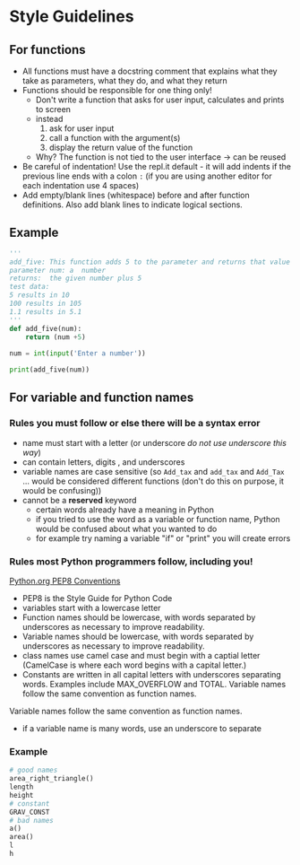 # Style Guidelines 

## For functions
    
* All functions must have a docstring comment that explains what they take as parameters, what they do, and what they return
* Functions should be responsible for one thing only! 
    * Don't write a function that asks for user input, calculates and prints to screen
    * instead 
      1. ask for user input
      2. call a function with the argument(s)
      3. display the return value of the function
    * Why? The function is not tied to the user interface -> can be reused
* Be careful of indentation! Use the repl.it default - it will add indents if the previous line ends with a colon `:` (if you are using another editor for each indentation use 4 spaces)
* Add empty/blank lines (whitespace) before and after function definitions. Also add blank lines to indicate logical sections.

## Example
```python
''' 
add_five: This function adds 5 to the parameter and returns that value
parameter num: a  number
returns:  the given number plus 5
test data:
5 results in 10
100 results in 105
1.1 results in 5.1
'''
def add_five(num):
    return (num +5)
    
num = int(input('Enter a number'))

print(add_five(num))
```
## For variable and function names 
### Rules you must follow or else there will be a syntax error 
* name must start with a letter (or underscore _do not use underscore this way_)
* can contain letters, digits , and underscores
* variable names are case sensitive  (so `Add_tax` and `add_tax` and `Add_Tax` ... would be considered different functions (don't do this on purpose, it would be confusing))
* cannot be a **reserved** keyword
    * certain words already have a meaning in Python
    * if you tried to use the word as a variable or function name, Python would be confused about what you wanted to do
    * for example try naming a variable "if"  or "print"  you will create errors
### Rules most Python programmers follow, including you!
[Python.org PEP8 Conventions](https://www.python.org/dev/peps/pep-0008/)
* PEP8 is the Style Guide for Python Code
* variables start with a lowercase letter 
* Function names should be lowercase, with words separated by underscores as necessary to improve readability.
* Variable names should be lowercase, with words separated by underscores as necessary to improve readability.
* class names use camel case and must begin with a captial letter  (CamelCase is where each word begins with a capital letter.)
* Constants are written in all capital letters with underscores separating words. Examples include MAX_OVERFLOW and TOTAL.
Variable names follow the same convention as function names.

Variable names follow the same convention as function names.
* if a variable name is many words, use an underscore to separate
### Example
```python
# good names
area_right_triangle()
length
height
# constant
GRAV_CONST   
# bad names
a()
area()
l
h
```

